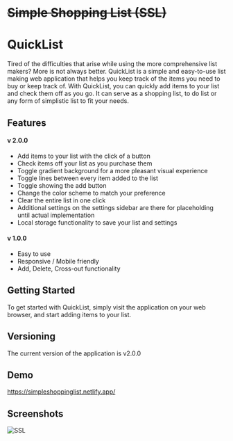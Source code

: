 # ~~Simple Shopping List (SSL)~~
# QuickList 

Tired of the difficulties that arise while using the more comprehensive list makers? More is not always better.
QuickList is a simple and easy-to-use list making web application that helps you keep track of the items you need to buy or keep track of. With QuickList, you can quickly add items to your list and check them off as you go. It can serve as a shopping list, to do list or any form of simplistic list to fit your needs.


## Features
#### v 2.0.0
- Add items to your list with the click of a button
- Check items off your list as you purchase them
- Toggle gradient background for a more pleasant visual experience
- Toggle lines between every item added to the list
- Toggle showing the add button
- Change the color scheme to match your preference
- Clear the entire list in one click
- Additional settings on the settings sidebar are there for placeholding until actual implementation
- Local storage functionality to save your list and settings

#### v 1.0.0
- Easy to use
- Responsive / Mobile friendly
- Add, Delete, Cross-out functionality

## Getting Started

To get started with QuickList, simply visit the application on your web browser, and start adding items to your list.


## Versioning 
The current version of the application is v2.0.0




## Demo

https://simpleshoppinglist.netlify.app/


## Screenshots

![SSL](https://user-images.githubusercontent.com/25801484/195682615-ebacea79-22c2-4ba5-bd5f-2f1b0493810e.PNG)
